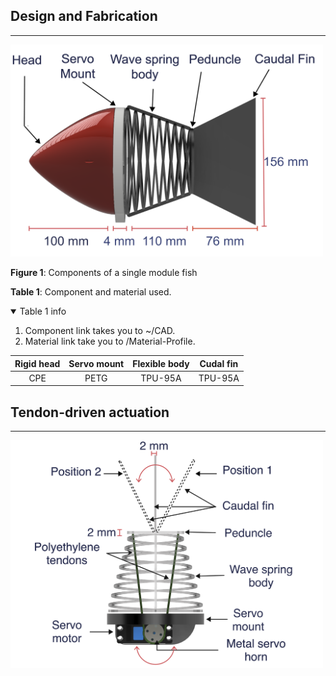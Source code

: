 ## Design and Fabrication

---

<img src="Images/side.PNG" alt="Parts" width="500"/>

**Figure 1**: Components of a single module fish

**Table 1**: Component and material used.

<details open>
    <summary>Table 1 info</summary>
    <ol>
        <li>Component link takes you to ~/CAD.</li>
        <li>Material link take you to /Material-Profile.</li>
    </ol>
</details>

|   Rigid head  |   Servo mount | Flexible body | Cudal fin |
| :---:         | :---:         | :---:         |:---:      |
|CPE            | PETG          |  TPU-95A      |TPU-95A    |









## Tendon-driven actuation 

---

<img src="Images/cable.PNG" alt="Actuation" width="500"/>


